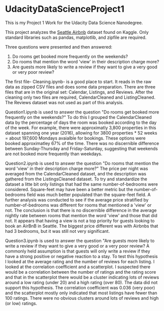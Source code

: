 # UdacityDataScienceProject1
This is my Project 1 Work for the Udacity Data Science Nanodegree.

This project analyzes the [Seattle Airbnb](https://www.kaggle.com/datasets/airbnb/seattle) dataset found on Kaggle.
Only standard libraries such as pandas, matplotlib, and zipfile are required.

Three questions were presented and then answered:
1. Do rooms get booked more frequently on the weekends?
2. Do rooms that mention the word 'view' in their description charge more?
3. Are guests more likely to write a review if they want to give a very good or very poor review?

The first file- Cleaning.ipynb- is a good place to start. It reads in the raw data as zipped CSV files and does some data preparation. There are three files that are in the original set: Calendar, Listings, and Reviews. After the cleaning only two files are required, CalendarCleaned and ListingCleaned. The Reviews dataset was not used as part of this analysis.

Question1.ipynb is used to answer the question "Do rooms get booked more frequently on the weekends?" To do this I grouped the CalendarCleaned data by the percentage of days the room was booked according to the day of the week. For example, there were approximatly 3,800 properties in this dataset spanning one year (2016), allowing for 3800 properties * 52 weeks = about 197,600 Mondays avaialble for bookings. These options were booked approximatley 67% of the time.
There was no discernible difference between Sunday-Thursday and Friday-Saturday, suggesting that weekends are not booked more frequently than weekdays.

Question2.ipynb is used to answer the question "Do rooms that mention the word 'view' in their description charge more?" The price per night was averaged from the CalendarCleaned dataset, and the description was gathered from the ListingsCleaned dataset. To try and standardize the dataset a litte bit only listings that had the same number-of-bedrooms were considered. Square-feet may have been a better metric but the number-of-bedrooms field was much better populated than the square-feet field. A further analysis was conducted to see if the average price stratified by number-of-bedrooms was different for rooms that mentioned a 'view' or not. The conclusion is that there is no discernible difference in the average nightly rate between rooms that mention the word 'view' and those that did not. It appears that having a view is not a top priority for guests looking to book an AirBnB in Seattle. The biggest price different was with Airbnbs that had 3 bedrooms, but it was still not very significant.

Question3.ipynb is used to answer the question "Are guests more likely to write a review if they want to give a very good or a very poor review? A commonly held assumption is that guests will only write a review if they have a strong positive or negative reaction to a stay. To test this hypothesis I looked at the average rating and the number of reviews for each listing. I looked at the correlation coefficient and a scatterplot. I suspected there would be a correlation between the number of ratings and the rating score and that in the scatterplot there would be a cluster indicating lots of reviews around a low rating (under 20) and a high rating (over 80). The data did not support this hypothesis. The correlation coefficient was 0.036 (very poor) and the scatterplot mostly only indicated that most listings have fewer than 100 ratings. There were no obvious clusters around lots of reviews and high (or low) ratings.

